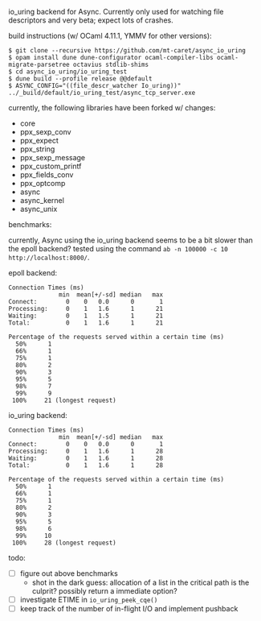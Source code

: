 io\_uring backend for Async. Currently only used for watching file descriptors
and very beta; expect lots of crashes.

build instructions (w/ OCaml 4.11.1, YMMV for other versions):

```
$ git clone --recursive https://github.com/mt-caret/async_io_uring
$ opam install dune dune-configurator ocaml-compiler-libs ocaml-migrate-parsetree octavius stdlib-shims
$ cd async_io_uring/io_uring_test
$ dune build --profile release @@default
$ ASYNC_CONFIG="((file_descr_watcher Io_uring))" ../_build/default/io_uring_test/async_tcp_server.exe
```

currently, the following libraries have been forked w/ changes:

- core
- ppx\_sexp\_conv
- ppx\_expect
- ppx\_string
- ppx\_sexp\_message
- ppx\_custom\_printf
- ppx\_fields\_conv
- ppx\_optcomp
- async
- async\_kernel
- async\_unix

benchmarks:

currently, Async using the io\_uring backend seems to be a bit slower than the
epoll backend? tested using the command
`ab -n 100000 -c 10 http://localhost:8000/`.

epoll backend:
```
Connection Times (ms)
              min  mean[+/-sd] median   max
Connect:        0    0   0.0      0       1
Processing:     0    1   1.6      1      21
Waiting:        0    1   1.5      1      21
Total:          0    1   1.6      1      21

Percentage of the requests served within a certain time (ms)
  50%      1
  66%      1
  75%      1
  80%      2
  90%      3
  95%      5
  98%      7
  99%      9
 100%     21 (longest request)
```

io\_uring backend:
```
Connection Times (ms)
              min  mean[+/-sd] median   max
Connect:        0    0   0.0      0       1
Processing:     0    1   1.6      1      28
Waiting:        0    1   1.6      1      28
Total:          0    1   1.6      1      28

Percentage of the requests served within a certain time (ms)
  50%      1
  66%      1
  75%      1
  80%      2
  90%      3
  95%      5
  98%      6
  99%     10
 100%     28 (longest request)
```

todo:

- [ ] figure out above benchmarks
  - shot in the dark guess: allocation of a list in the critical path is the
    culprit? possibly return a immediate option?
- [ ] investigate ETIME in `io_uring_peek_cqe()`
- [ ] keep track of the number of in-flight I/O and implement pushback
